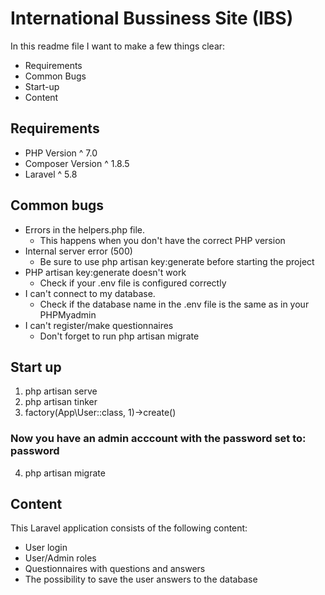 # International Bussiness Site (IBS)
In this readme file I want to make a few things clear:

* Requirements
* Common Bugs
* Start-up
* Content

## Requirements
* PHP Version ^ 7.0
* Composer Version ^ 1.8.5
* Laravel ^ 5.8

## Common bugs
* Errors in the helpers.php file.
    * This happens when you don't have the correct PHP version
* Internal server error (500)
    * Be sure to use php artisan key:generate before starting the project
* PHP artisan key:generate doesn't work
    * Check if your .env file is configured correctly
* I can't connect to my database.
    * Check if the database name in the .env file is the same as in your PHPMyadmin
* I can't register/make questionnaires
    * Don't forget to run php artisan migrate

## Start up
1. php artisan serve
2. php artisan tinker
3. factory(App\User::class, 1)->create()
### Now you have an admin acccount with the password set to: password
4. php artisan migrate

## Content
This Laravel application consists of the following content:
* User login
* User/Admin roles
* Questionnaires with questions and answers
* The possibility to save the user answers to the database
